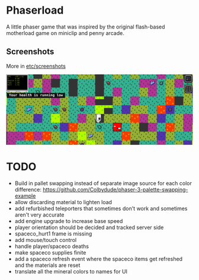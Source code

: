 # Phaserload

A little phaser game that was inspired by the original flash-based motherload game on miniclip and penny arcade.

## Screenshots

More in [etc/screenshots](https://github.com/fatlard1993/phaserload/tree/master/etc/screenshots)

![game_play](./etc/screenshots/game_play.png)


# TODO

* Build in pallet swapping instead of separate image source for each color difference: https://github.com/Colbydude/phaser-3-palette-swapping-example
* allow discarding material to lighten load
* add refurbished teleporters that sometimes don't work and sometimes aren't very accurate
* add engine upgrade to increase base speed
* player orientation should be decided and tracked server side
* spaceco_hurt1 frame is missing
* add mouse/touch control
* handle player/spaceco deaths
* make spaceco supplies finite
* add a spaceco refresh event where the spaceco items get refreshed and the materials are reset
* translate all the mineral colors to names for UI